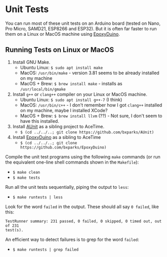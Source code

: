 # Unit Tests

You can run most of these unit tests on an Arduino board (tested on
Nano, Pro Micro, SAMD21, ESP8266 and ESP32). But it is often far faster to run
them on a Linux or MacOS machine using
[EpoxyDuino](https://github.com/bxparks/EpoxyDuino).

## Running Tests on Linux or MacOS

1. Install GNU Make.
    * Ubuntu Linux: `$ sudo apt install make`
    * MacOS: `/usr/bin/make` - version 3.81 seems to be already installed on my machine
    * MacOS + Brew: `$ brew install make` - installs as `/usr/local/bin/gmake`
1. Install `g++` or `clang++` compiler on your Linux or MacOS machine.
    * Ubuntu Linux: `$ sudo apt install g++-7` (I think)
    * MacOS: `/usr/bin/c++` - I don't remember how I got `clang++` installed on
      my machine, maybe I installed XCode?
    * MacOS + Brew: `$ brew install llvm` (??) - Not sure, I don't seem to have
      this installed.
1. Install [AUnit](https://github.com/bxparks/AUnit) as a sibling project to
  AceTime.
    * `$ (cd ../../..; git clone https://github.com/bxparks/AUnit)`
1. Install [EpoxyDuino](https://github.com/bxparks/EpoxyDuino) as a
  sibling to AceTime
    * `$ (cd ../../..; git clone https://github.com/bxparks/EpoxyDuino)`

Compile the unit test programs using the following `make` commands (or run
the equivalent one-line shell commands shown in the `Makefile`):

* `$ make clean`
* `$ make tests`

Run all the unit tests sequentially, piping the output to `less`:
* `$ make runtests | less`

Look for the word `failed` in the output. These should all say `0 failed`, like
this:

```
TestRunner summary: 231 passed, 0 failed, 0 skipped, 0 timed out, out of 231
test(s).
```

An efficient way to detect failures is to grep for the word `failed`:

* `$ make runtests | grep failed`
